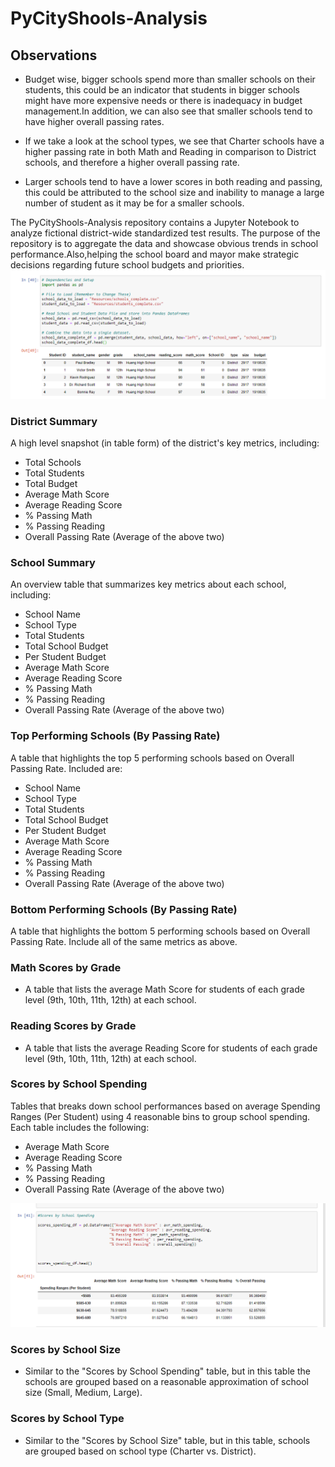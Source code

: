 # PyCityShools-Analysis

## Observations

* Budget wise, bigger schools spend more than smaller schools on their students, this could be an indicator that students in bigger schools might have more expensive needs or there is inadequacy in budget management.In addition, we can also see that smaller schools tend to have higher overall passing rates.

* If we take a look at the school types, we see that Charter schools have a higher passing rate in both Math and Reading in comparison to District schools, and therefore a higher overall passing rate.

* Larger schools tend to have a lower scores in both reading and passing, this could be attributed to the school size and inability to manage a large number of student as it may be for a smaller schools. 


The PyCityShools-Analysis repository contains a Jupyter Notebook to analyze fictional district-wide standardized test results. The purpose of the repository is to aggregate the data and showcase obvious trends in school performance.Also,helping the school board and mayor make strategic decisions regarding future school budgets and priorities.
![alt text](https://github.com/Claude-Hanfou/PyCityShools-Analysis/blob/main/Image/Data%20Head.PNG "Data Head")

### District Summary
A high level snapshot (in table form) of the district's key metrics, including:
* Total Schools
* Total Students
* Total Budget
* Average Math Score
* Average Reading Score
* % Passing Math
* % Passing Reading
* Overall Passing Rate (Average of the above two)

### School Summary
An overview table that summarizes key metrics about each school, including:
* School Name
* School Type
* Total Students
* Total School Budget
* Per Student Budget
* Average Math Score
* Average Reading Score
* % Passing Math
* % Passing Reading
* Overall Passing Rate (Average of the above two)

### Top Performing Schools (By Passing Rate)
A table that highlights the top 5 performing schools based on Overall Passing Rate. Included are:
* School Name
* School Type
* Total Students
* Total School Budget
* Per Student Budget
* Average Math Score
* Average Reading Score
* % Passing Math
* % Passing Reading
* Overall Passing Rate (Average of the above two)

### Bottom Performing Schools (By Passing Rate)
A table that highlights the bottom 5 performing schools based on Overall Passing Rate. Include all of the same metrics as above.
### Math Scores by Grade
* A table that lists the average Math Score for students of each grade level (9th, 10th, 11th, 12th) at each school.
### Reading Scores by Grade
* A table that lists the average Reading Score for students of each grade level (9th, 10th, 11th, 12th) at each school.
### Scores by School Spending
Tables that breaks down school performances based on average Spending Ranges (Per Student) using 4 reasonable bins to group school spending. Each table includes the following:
* Average Math Score
* Average Reading Score
* % Passing Math
* % Passing Reading
* Overall Passing Rate (Average of the above two)

![alt text](https://github.com/Claude-Hanfou/PyCityShools-Analysis/blob/main/Image/Scores%20by%20school%20Spending.PNG "Scores by School Spending")

### Scores by School Size
* Similar to the "Scores by School Spending" table, but in this table the schools are grouped based on a reasonable approximation of school size (Small, Medium, Large).

### Scores by School Type
* Similar to the "Scores by School Size" table, but in this table, schools are grouped based on school type (Charter vs. District).
